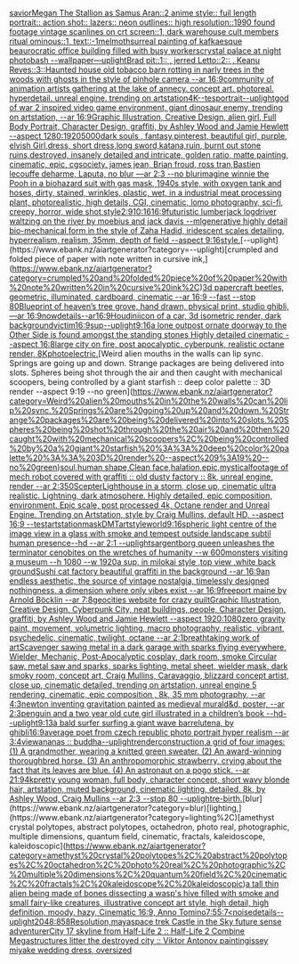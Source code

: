 [savior](https://www.ebank.nz/aiartgenerator?category=savior)[Megan The Stallion as Samus Aran::2 anime style:: fuil length portrait:: action shot:: lazers:: neon outlines:: high resolution::](https://www.ebank.nz/aiartgenerator?category=Megan%20The%20Stallion%20as%20Samus%20Aran%3A%3A2%20anime%20style%3A%3A%20fuil%20length%20portrait%3A%3A%20action%20shot%3A%3A%20lazers%3A%3A%20neon%20outlines%3A%3A%20high%20resolution%3A%3A)[1990 found footage vintage scanlines on crt screen::1, dark warehouse cult members ritual ominous::1, text::-1](https://www.ebank.nz/aiartgenerator?category=1990%20found%20footage%20vintage%20scanlines%20on%20crt%20screen%3A%3A1%2C%20dark%20warehouse%20cult%20members%20ritual%20ominous%3A%3A1%2C%20text%3A%3A-1)[melmoth](https://www.ebank.nz/aiartgenerator?category=melmoth)[surreal painting of kafkaesque beaurocratic office building filled with busy workers](https://www.ebank.nz/aiartgenerator?category=surreal%20painting%20of%20kafkaesque%20beaurocratic%20office%20building%20filled%20with%20busy%20workers)[crystal palace at night photobash --wallpaper](https://www.ebank.nz/aiartgenerator?category=crystal%20palace%20at%20night%20photobash%20--wallpaper)[—uplight](https://www.ebank.nz/aiartgenerator?category=%E2%80%94uplight)[Brad pit::1:: , jerred Letto::2:: , Keanu Reves::3::](https://www.ebank.nz/aiartgenerator?category=Brad%20pit%3A%3A1%3A%3A%20%2C%20jerred%20Letto%3A%3A2%3A%3A%20%2C%20Keanu%20Reves%3A%3A3%3A%3A)[Haunted house old tobacco barn rotting in narly trees in the woods with ghosts in the style of pinhole camera --ar 16:9](https://www.ebank.nz/aiartgenerator?category=Haunted%20house%20old%20tobacco%20barn%20rotting%20in%20narly%20trees%20in%20the%20woods%20with%20ghosts%20in%20the%20style%20of%20pinhole%20camera%20--ar%2016%3A9)[community of animation artists gathering at the lake of annecy. concept art. photoreal. hyperdetail. unreal engine. trending on artstation](https://www.ebank.nz/aiartgenerator?category=community%20of%20animation%20artists%20gathering%20at%20the%20lake%20of%20annecy.%20concept%20art.%20photoreal.%20hyperdetail.%20unreal%20engine.%20trending%20on%20artstation)[4K](https://www.ebank.nz/aiartgenerator?category=4K)[--tes](https://www.ebank.nz/aiartgenerator?category=--tes)[portrait](https://www.ebank.nz/aiartgenerator?category=portrait)[--uplight](https://www.ebank.nz/aiartgenerator?category=--uplight)[god of war 2 inspired video game environment, giant dinosaur enemy, trending on artstation, --ar 16:9](https://www.ebank.nz/aiartgenerator?category=god%20of%20war%202%20inspired%20video%20game%20environment%2C%20giant%20dinosaur%20enemy%2C%20trending%20on%20artstation%2C%20--ar%2016%3A9)[Graphic Illustration, Creative Design, alien girl, Full Body Portrait, Character Design, graffiti, by Ashley Wood and Jamie Hewlett --aspect 1280:1920](https://www.ebank.nz/aiartgenerator?category=Graphic%20Illustration%2C%20Creative%20Design%2C%20alien%20girl%2C%20Full%20Body%20Portrait%2C%20Character%20Design%2C%20graffiti%2C%20by%20Ashley%20Wood%20and%20Jamie%20Hewlett%20--aspect%201280%3A1920)[5000](https://www.ebank.nz/aiartgenerator?category=5000)[dark souls , fantasy,pinterest, beautiful girl, purple, elvish Girl,dress, short dress,long sword,katana,ruin, burnt out stone ruins,destroyed, insanely detailed and intricate, golden ratio, matte painting, cinematic, epic, cgsociety, james jean, Brian froud, ross tran,Bastien lecouffe deharme, Laputa, no blur —ar 2:3 --no blur](https://www.ebank.nz/aiartgenerator?category=dark%20souls%20%2C%20fantasy%2Cpinterest%2C%20beautiful%20girl%2C%20purple%2C%20elvish%20Girl%2Cdress%2C%20short%20dress%2Clong%20sword%2Ckatana%2Cruin%2C%20burnt%20out%20stone%20ruins%2Cdestroyed%2C%20insanely%20detailed%20and%20intricate%2C%20golden%20ratio%2C%20matte%20painting%2C%20cinematic%2C%20epic%2C%20cgsociety%2C%20james%20jean%2C%20Brian%20froud%2C%20ross%20tran%2CBastien%20lecouffe%20deharme%2C%20Laputa%2C%20no%20blur%20%E2%80%94ar%202%3A3%20--no%20blur)[imagine winnie the Pooh in a biohazard suit with gas mask, 1940s style, with oxygen tank and hoses, dirty, stained, wrinkles, plastic, wet, in a industrial meat processing plant, photorealistic, high details, CGI, cinematic, lomo photography, sci-fi, creepy, horror, wide shot,](https://www.ebank.nz/aiartgenerator?category=imagine%20winnie%20the%20Pooh%20in%20a%20biohazard%20suit%20with%20gas%20mask%2C%201940s%20style%2C%20with%20oxygen%20tank%20and%20hoses%2C%20dirty%2C%20stained%2C%20wrinkles%2C%20plastic%2C%20wet%2C%20in%20a%20industrial%20meat%20processing%20plant%2C%20photorealistic%2C%20high%20details%2C%20CGI%2C%20cinematic%2C%20lomo%20photography%2C%20sci-fi%2C%20creepy%2C%20horror%2C%20wide%20shot%2C)[style](https://www.ebank.nz/aiartgenerator?category=style)[2:9](https://www.ebank.nz/aiartgenerator?category=2%3A9)[10:16](https://www.ebank.nz/aiartgenerator?category=10%3A16)[16:9](https://www.ebank.nz/aiartgenerator?category=16%3A9)[futuristic lumberjack logdriver waltzing on the river by moebius and jack davis --ml](https://www.ebank.nz/aiartgenerator?category=futuristic%20lumberjack%20logdriver%20waltzing%20on%20the%20river%20by%20moebius%20and%20jack%20davis%20--ml)[generative highly detail bio-mechanical form in the style of Zaha Hadid, iridescent scales detailing, hyperrealism, realism, 35mm, depth of field --aspect 9:16](https://www.ebank.nz/aiartgenerator?category=generative%20highly%20detail%20bio-mechanical%20form%20in%20the%20style%20of%20Zaha%20Hadid%2C%20iridescent%20scales%20detailing%2C%20hyperrealism%2C%20realism%2C%2035mm%2C%20depth%20of%20field%20--aspect%209%3A16)[style.](https://www.ebank.nz/aiartgenerator?category=style.)[--uplight](https://www.ebank.nz/aiartgenerator?category=--uplight)[crumpled and folded piece of paper with note written in cursive ink,](https://www.ebank.nz/aiartgenerator?category=crumpled%20and%20folded%20piece%20of%20paper%20with%20note%20written%20in%20cursive%20ink%2C)[3d papercraft beetles, geometric, illuminated, cardboard, cinematic --ar 16:9 --fast --stop 80](https://www.ebank.nz/aiartgenerator?category=3d%20papercraft%20beetles%2C%20geometric%2C%20illuminated%2C%20cardboard%2C%20cinematic%20--ar%2016%3A9%20--fast%20--stop%2080)[Blueprint of heaven’s tree grove, hand drawn, physical print, studio ghibli, —ar 16:9](https://www.ebank.nz/aiartgenerator?category=Blueprint%20of%20heaven%E2%80%99s%20tree%20grove%2C%20hand%20drawn%2C%20physical%20print%2C%20studio%20ghibli%2C%20%E2%80%94ar%2016%3A9)[now](https://www.ebank.nz/aiartgenerator?category=now)[details--ar16:9](https://www.ebank.nz/aiartgenerator?category=details--ar16%3A9)[Houdini](https://www.ebank.nz/aiartgenerator?category=Houdini)[icon of a car, 3d isometric render, dark background](https://www.ebank.nz/aiartgenerator?category=icon%20of%20a%20car%2C%203d%20isometric%20render%2C%20dark%20background)[victim](https://www.ebank.nz/aiartgenerator?category=victim)[16:9](https://www.ebank.nz/aiartgenerator?category=16%3A9)[sup](https://www.ebank.nz/aiartgenerator?category=sup)[--uplight](https://www.ebank.nz/aiartgenerator?category=--uplight)[9:16](https://www.ebank.nz/aiartgenerator?category=9%3A16)[a lone outpost ornate doorway to the Other Side is found amongst the standing stones Highly detailed cinematic --aspect 16:8](https://www.ebank.nz/aiartgenerator?category=a%20lone%20outpost%20ornate%20doorway%20to%20the%20Other%20Side%20is%20found%20amongst%20the%20standing%20stones%20Highly%20detailed%20cinematic%20--aspect%2016%3A8)[large city on fire, post apocalyptic, cyberpunk, realistic octane render, 8K](https://www.ebank.nz/aiartgenerator?category=large%20city%20on%20fire%2C%20post%20apocalyptic%2C%20cyberpunk%2C%20realistic%20octane%20render%2C%208K)[photo](https://www.ebank.nz/aiartgenerator?category=photo)[electric.](https://www.ebank.nz/aiartgenerator?category=electric.)[Weird alien mouths in the walls can lip sync. Springs are going up and down. Strange packages are being delivered into slots. Spheres being shot through the air and then caught with mechanical scoopers, being controlled by a giant starfish :: deep color palette :: 3D render --aspect 9:19 --no green](https://www.ebank.nz/aiartgenerator?category=Weird%20alien%20mouths%20in%20the%20walls%20can%20lip%20sync.%20Springs%20are%20going%20up%20and%20down.%20Strange%20packages%20are%20being%20delivered%20into%20slots.%20Spheres%20being%20shot%20through%20the%20air%20and%20then%20caught%20with%20mechanical%20scoopers%2C%20being%20controlled%20by%20a%20giant%20starfish%20%3A%3A%20deep%20color%20palette%20%3A%3A%203D%20render%20--aspect%209%3A19%20--no%20green)[soul,human shape,Clean face,halation,epic,mystical](https://www.ebank.nz/aiartgenerator?category=soul%2Chuman%20shape%2CClean%20face%2Chalation%2Cepic%2Cmystical)[footage of mech robot covered with graffiti :: old dusty factory :: 8k, unreal engine, render --ar 2:3](https://www.ebank.nz/aiartgenerator?category=footage%20of%20mech%20robot%20covered%20with%20graffiti%20%3A%3A%20old%20dusty%20factory%20%3A%3A%208k%2C%20unreal%20engine%2C%20render%20--ar%202%3A3)[50](https://www.ebank.nz/aiartgenerator?category=50)[Scepter](https://www.ebank.nz/aiartgenerator?category=Scepter)[Lighthouse in a storm, close up, cinematic ultra realistic. Lightning, dark atmosphere. Highly detailed, epic composition, environment. Epic scale, post processed 4k, Octane render and Unreal Engine. Trending on Artstation, style by Craig Mullins, default HD, --aspect 16:9 --test](https://www.ebank.nz/aiartgenerator?category=Lighthouse%20in%20a%20storm%2C%20close%20up%2C%20cinematic%20ultra%20realistic.%20Lightning%2C%20dark%20atmosphere.%20Highly%20detailed%2C%20epic%20composition%2C%20environment.%20Epic%20scale%2C%20post%20processed%204k%2C%20Octane%20render%20and%20Unreal%20Engine.%20Trending%20on%20Artstation%2C%20style%20by%20Craig%20Mullins%2C%20default%20HD%2C%20--aspect%2016%3A9%20--test)[artstation](https://www.ebank.nz/aiartgenerator?category=artstation)[mask](https://www.ebank.nz/aiartgenerator?category=mask)[DMT](https://www.ebank.nz/aiartgenerator?category=DMT)[artstyle](https://www.ebank.nz/aiartgenerator?category=artstyle)[world](https://www.ebank.nz/aiartgenerator?category=world)[9:16](https://www.ebank.nz/aiartgenerator?category=9%3A16)[spheric light centre of the image view in a glass with smoke and tempest outside landscape subtil human presence--hd --ar 2:1 --uplight](https://www.ebank.nz/aiartgenerator?category=spheric%20light%20centre%20of%20the%20image%20view%20in%20a%20glass%20with%20smoke%20and%20tempest%20outside%20landscape%20subtil%20human%20presence--hd%20--ar%202%3A1%20--uplight)[sargent](https://www.ebank.nz/aiartgenerator?category=sargent)[borg queen unleashes the terminator cenobites on the wretches of humanity --w 600](https://www.ebank.nz/aiartgenerator?category=borg%20queen%20unleashes%20the%20terminator%20cenobites%20on%20the%20wretches%20of%20humanity%20--w%20600)[monsters visiting a museum --h 1080 --w 1920](https://www.ebank.nz/aiartgenerator?category=monsters%20visiting%20a%20museum%20--h%201080%20--w%201920)[a sup, in milokai style ,top view ,white back ground](https://www.ebank.nz/aiartgenerator?category=a%20sup%2C%20in%20milokai%20style%20%2Ctop%20view%20%2Cwhite%20back%20ground)[Sushi cat factory beautiful graffiti in the background --ar 16:9](https://www.ebank.nz/aiartgenerator?category=Sushi%20cat%20factory%20beautiful%20graffiti%20in%20the%20background%20--ar%2016%3A9)[an endless aesthetic, the source of vintage nostalgia, timelessly designed nothingness, a dimension where only vibes exist --ar 16:9](https://www.ebank.nz/aiartgenerator?category=an%20endless%20aesthetic%2C%20the%20source%20of%20vintage%20nostalgia%2C%20timelessly%20designed%20nothingness%2C%20a%20dimension%20where%20only%20vibes%20exist%20--ar%2016%3A9)[freeport maine by Arnold Böcklin --ar 7:8](https://www.ebank.nz/aiartgenerator?category=freeport%20maine%20by%20Arnold%20B%C3%B6cklin%20--ar%207%3A8)[geocities website for crazy quilt](https://www.ebank.nz/aiartgenerator?category=geocities%20website%20for%20crazy%20quilt)[Graphic Illustration, Creative Design, Cyberpunk City, neat buildings, people,  Character Design, graffiti, by Ashley Wood and Jamie Hewlett --aspect 1920:1080](https://www.ebank.nz/aiartgenerator?category=Graphic%20Illustration%2C%20Creative%20Design%2C%20Cyberpunk%20City%2C%20neat%20buildings%2C%20people%2C%20%20Character%20Design%2C%20graffiti%2C%20by%20Ashley%20Wood%20and%20Jamie%20Hewlett%20--aspect%201920%3A1080)[zero gravity paint, movement, volumetric lighting, macro photography, realistic, vibrant, psychedelic, cinematic, twilight, octane --ar 2:1](https://www.ebank.nz/aiartgenerator?category=zero%20gravity%20paint%2C%20movement%2C%20volumetric%20lighting%2C%20macro%20photography%2C%20realistic%2C%20vibrant%2C%20psychedelic%2C%20cinematic%2C%20twilight%2C%20octane%20--ar%202%3A1)[breathtaking work of art](https://www.ebank.nz/aiartgenerator?category=breathtaking%20work%20of%20art)[Scavenger sawing metal in a dark garage with sparks flying everywhere, Wielder, Mechanic, Post-Apocalyptic cosplay, dark room, smoke Circular saw, metal saw and sparks, sparks lighting, metal sheet, wielder mask, dark smoky room, concept art, Craig Mullins, Caravaggio, blizzard concept artist, close up, cinematic detailed, trending on artstation, unreal engine 5 rendering, cinematic, epic composition , 8k, 35 mm photography, --ar 4:3](https://www.ebank.nz/aiartgenerator?category=Scavenger%20sawing%20metal%20in%20a%20dark%20garage%20with%20sparks%20flying%20everywhere%2C%20Wielder%2C%20Mechanic%2C%20Post-Apocalyptic%20cosplay%2C%20dark%20room%2C%20smoke%20Circular%20saw%2C%20metal%20saw%20and%20sparks%2C%20sparks%20lighting%2C%20metal%20sheet%2C%20wielder%20mask%2C%20dark%20smoky%20room%2C%20concept%20art%2C%20Craig%20Mullins%2C%20Caravaggio%2C%20blizzard%20concept%20artist%2C%20close%20up%2C%20cinematic%20detailed%2C%20trending%20on%20artstation%2C%20unreal%20engine%205%20rendering%2C%20cinematic%2C%20epic%20composition%20%2C%208k%2C%2035%20mm%20photography%2C%20--ar%204%3A3)[newton inventing gravitation painted as medieval mural](https://www.ebank.nz/aiartgenerator?category=newton%20inventing%20gravitation%20painted%20as%20medieval%20mural)[d&d, poster, --ar 2:3](https://www.ebank.nz/aiartgenerator?category=d%26d%2C%20poster%2C%20--ar%202%3A3)[penguin and a two year old cute girl illustrated in a children’s book --hd](https://www.ebank.nz/aiartgenerator?category=penguin%20and%20a%20two%20year%20old%20cute%20girl%20illustrated%20in%20a%20children%E2%80%99s%20book%20--hd)[--uplight](https://www.ebank.nz/aiartgenerator?category=--uplight)[9:13](https://www.ebank.nz/aiartgenerator?category=9%3A13)[à bald surfer surfing a giant wave barrel](https://www.ebank.nz/aiartgenerator?category=%C3%A0%20bald%20surfer%20surfing%20a%20giant%20wave%20barrel)[utena, by ghibli](https://www.ebank.nz/aiartgenerator?category=utena%2C%20by%20ghibli)[16:9](https://www.ebank.nz/aiartgenerator?category=16%3A9)[average poet from czech republic photo portrait hyper realism --ar 3:4](https://www.ebank.nz/aiartgenerator?category=average%20poet%20from%20czech%20republic%20photo%20portrait%20hyper%20realism%20--ar%203%3A4)[view](https://www.ebank.nz/aiartgenerator?category=view)[ananas :: buddha](https://www.ebank.nz/aiartgenerator?category=ananas%20%3A%3A%20buddha)[--uplight](https://www.ebank.nz/aiartgenerator?category=--uplight)[render](https://www.ebank.nz/aiartgenerator?category=render)[construction,](https://www.ebank.nz/aiartgenerator?category=construction%2C)[a grid of four images: (1) A grandmother, wearing a knitted green sweater.   (2) An award-winning thoroughbred horse.   (3) An anthropomorphic strawberry, crying about the fact that its leaves are blue.   (4) An astronaut on a pogo stick. --ar 21:9](https://www.ebank.nz/aiartgenerator?category=a%20grid%20of%20four%20images%3A%20%281%29%20A%20grandmother%2C%20wearing%20a%20knitted%20green%20sweater.%20%20%20%282%29%20An%20award-winning%20thoroughbred%20horse.%20%20%20%283%29%20An%20anthropomorphic%20strawberry%2C%20crying%20about%20the%20fact%20that%20its%20leaves%20are%20blue.%20%20%20%284%29%20An%20astronaut%20on%20a%20pogo%20stick.%20--ar%2021%3A9)[4k](https://www.ebank.nz/aiartgenerator?category=4k)[pretty young woman, full body, character concept, short wavy blonde hair, artstation, muted background, cinematic lighting, detailed, 8k, by Ashley Wood, Craig Mullins --ar 2:3 --stop 80 --uplight](https://www.ebank.nz/aiartgenerator?category=pretty%20young%20woman%2C%20full%20body%2C%20character%20concept%2C%20short%20wavy%20blonde%20hair%2C%20artstation%2C%20muted%20background%2C%20cinematic%20lighting%2C%20detailed%2C%208k%2C%20by%20Ashley%20Wood%2C%20Craig%20Mullins%20--ar%202%3A3%20--stop%2080%20--uplight)[re-birth.](https://www.ebank.nz/aiartgenerator?category=re-birth.)[blur](https://www.ebank.nz/aiartgenerator?category=blur)[lighting,](https://www.ebank.nz/aiartgenerator?category=lighting%2C)[amethyst crystal polytopes, abstract polytopes, octahedron, photo real, photographic, multiple dimensions, quantum field, cinematic, fractals, kaleidoscope, kaleidoscopic](https://www.ebank.nz/aiartgenerator?category=amethyst%20crystal%20polytopes%2C%20abstract%20polytopes%2C%20octahedron%2C%20photo%20real%2C%20photographic%2C%20multiple%20dimensions%2C%20quantum%20field%2C%20cinematic%2C%20fractals%2C%20kaleidoscope%2C%20kaleidoscopic)[a tall thin alien being made of bones dissecting a wasp's hive filled with smoke and small fairy-like creatures, illustrative concept art style, high detail, high definition, moody, hazy, Cinematic 16:9, Anno Tomino](https://www.ebank.nz/aiartgenerator?category=a%20tall%20thin%20alien%20being%20made%20of%20bones%20dissecting%20a%20wasp%27s%20hive%20filled%20with%20smoke%20and%20small%20fairy-like%20creatures%2C%20illustrative%20concept%20art%20style%2C%20high%20detail%2C%20high%20definition%2C%20moody%2C%20hazy%2C%20Cinematic%2016%3A9%2C%20Anno%20Tomino)[7:5](https://www.ebank.nz/aiartgenerator?category=7%3A5)[5:7](https://www.ebank.nz/aiartgenerator?category=5%3A7)[<noise](https://www.ebank.nz/aiartgenerator?category=%3Cnoise)[details](https://www.ebank.nz/aiartgenerator?category=details)[--uplight](https://www.ebank.nz/aiartgenerator?category=--uplight)[2048:858](https://www.ebank.nz/aiartgenerator?category=2048%3A858)[Resolution,maya](https://www.ebank.nz/aiartgenerator?category=Resolution%2Cmaya)[space trek Castle in the Sky future sense adventurer](https://www.ebank.nz/aiartgenerator?category=space%20trek%20Castle%20in%20the%20Sky%20future%20sense%20adventurer)[City 17 skyline from Half-Life 2 :: Half-Life 2 Combine Megastructures litter the destroyed city :: Viktor Antonov painting](https://www.ebank.nz/aiartgenerator?category=City%2017%20skyline%20from%20Half-Life%202%20%3A%3A%20Half-Life%202%20Combine%20Megastructures%20litter%20the%20destroyed%20city%20%3A%3A%20Viktor%20Antonov%20painting)[issey miyake wedding dress, oversized](https://www.ebank.nz/aiartgenerator?category=issey%20miyake%20wedding%20dress%2C%20oversized)